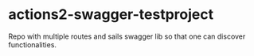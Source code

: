 # actions2-swagger-testproject
Repo with multiple routes and sails swagger lib so that one can discover functionalities. 
